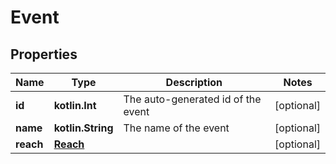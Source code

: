 
# Event

## Properties
Name | Type | Description | Notes
------------ | ------------- | ------------- | -------------
**id** | **kotlin.Int** | The auto-generated id of the event |  [optional]
**name** | **kotlin.String** | The name of the event |  [optional]
**reach** | [**Reach**](Reach.md) |  |  [optional]



